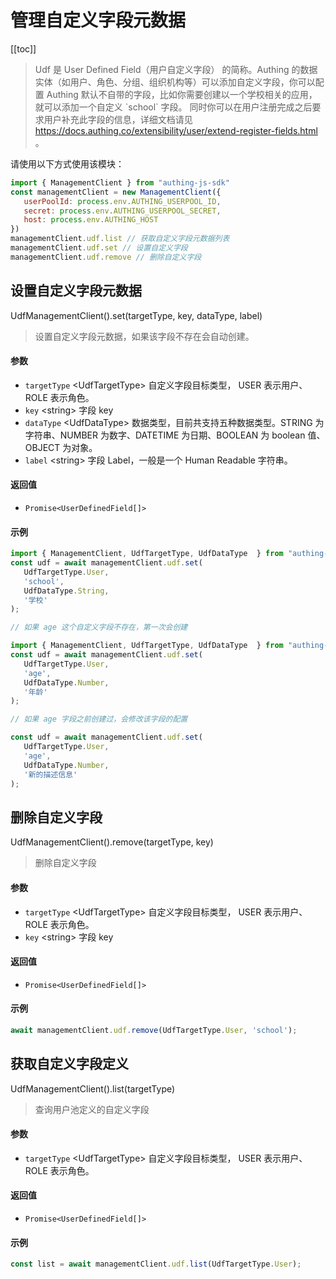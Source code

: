 
# 管理自定义字段元数据

[[toc]]

> Udf 是 User Defined Field（用户自定义字段） 的简称。Authing 的数据实体（如用户、角色、分组、组织机构等）可以添加自定义字段，你可以配置 Authing 默认不自带的字段，比如你需要创建以一个学校相关的应用，就可以添加一个自定义 \`school\` 字段。
同时你可以在用户注册完成之后要求用户补充此字段的信息，详细文档请见 https://docs.authing.co/extensibility/user/extend-register-fields.html 。



请使用以下方式使用该模块：
```javascript
import { ManagementClient } from "authing-js-sdk"
const managementClient = new ManagementClient({
   userPoolId: process.env.AUTHING_USERPOOL_ID,
   secret: process.env.AUTHING_USERPOOL_SECRET,
   host: process.env.AUTHING_HOST
})
managementClient.udf.list // 获取自定义字段元数据列表
managementClient.udf.set // 设置自定义字段
managementClient.udf.remove // 删除自定义字段
```




## 设置自定义字段元数据

UdfManagementClient().set(targetType, key, dataType, label)

> 设置自定义字段元数据，如果该字段不存在会自动创建。


#### 参数

- `targetType` \<UdfTargetType\> 自定义字段目标类型， USER 表示用户、ROLE 表示角色。 
- `key` \<string\> 字段 key 
- `dataType` \<UdfDataType\> 数据类型，目前共支持五种数据类型。STRING 为字符串、NUMBER 为数字、DATETIME 为日期、BOOLEAN 为 boolean 值、OBJECT 为对象。 
- `label` \<string\> 字段 Label，一般是一个 Human Readable 字符串。 

#### 返回值

-  `Promise<UserDefinedField[]>` 

#### 示例

```javascript
import { ManagementClient, UdfTargetType, UdfDataType  } from "authing-js-sdk"
const udf = await managementClient.udf.set(
   UdfTargetType.User,
   'school',
   UdfDataType.String,
   '学校'
);
```
```javascript
// 如果 age 这个自定义字段不存在，第一次会创建

import { ManagementClient, UdfTargetType, UdfDataType  } from "authing-js-sdk"
const udf = await managementClient.udf.set(
   UdfTargetType.User,
   'age',
   UdfDataType.Number,
   '年龄'
);

// 如果 age 字段之前创建过，会修改该字段的配置

const udf = await managementClient.udf.set(
   UdfTargetType.User,
   'age',
   UdfDataType.Number,
   '新的描述信息'
);
```
      

## 删除自定义字段

UdfManagementClient().remove(targetType, key)

> 删除自定义字段


#### 参数

- `targetType` \<UdfTargetType\> 自定义字段目标类型， USER 表示用户、ROLE 表示角色。 
- `key` \<string\> 字段 key 

#### 返回值

-  `Promise<UserDefinedField[]>` 

#### 示例

```javascript
await managementClient.udf.remove(UdfTargetType.User, 'school');
```
      

## 获取自定义字段定义

UdfManagementClient().list(targetType)

> 查询用户池定义的自定义字段


#### 参数

- `targetType` \<UdfTargetType\> 自定义字段目标类型， USER 表示用户、ROLE 表示角色。 

#### 返回值

-  `Promise<UserDefinedField[]>` 

#### 示例

```javascript
const list = await managementClient.udf.list(UdfTargetType.User);
```
      